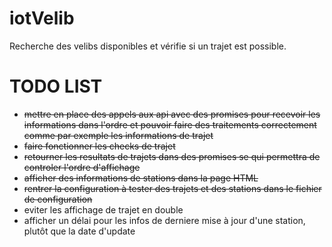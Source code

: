# iotVelib
Recherche des velibs disponibles et vérifie si un trajet est possible.

TODO LIST
===

* ~~mettre en place des appels aux api avec des promises pour recevoir les informations dans l'ordre et pouvoir faire des traitements correctement comme par exemple les informations de trajet~~
* ~~faire fonctionner les checks de trajet~~
* ~~retourner les resultats de trajets dans des promises se qui permettra de controler l'ordre d'affichage~~
* ~~afficher des informations de stations dans la page HTML~~
* ~~rentrer la configuration à tester des trajets et des stations dans le fichier de configuration~~
* eviter les affichage de trajet en double
* afficher un délai pour les infos de derniere mise à jour d'une station, plutôt que la date d'update